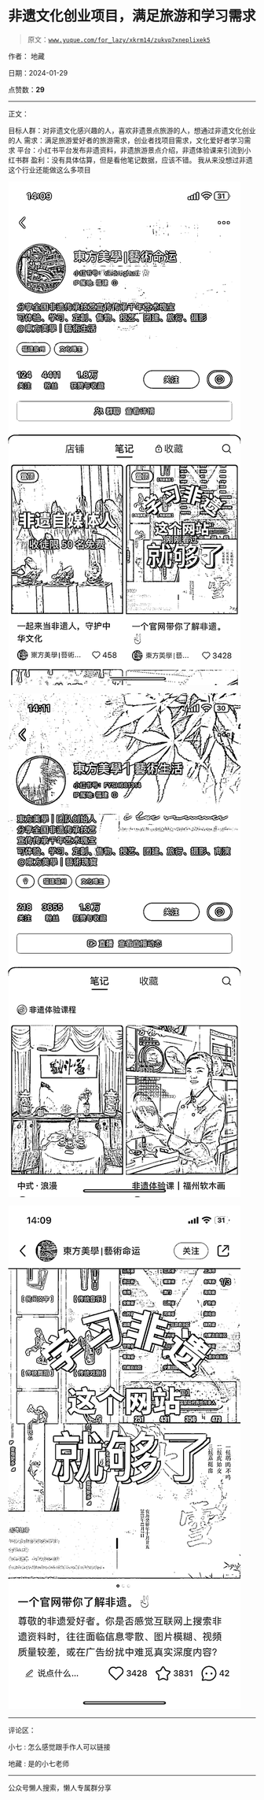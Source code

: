 # 非遗文化创业项目，满足旅游和学习需求

> 原文：[`www.yuque.com/for_lazy/xkrm14/zukvp7xneplixek5`](https://www.yuque.com/for_lazy/xkrm14/zukvp7xneplixek5)

作者： 地藏

日期：2024-01-29

点赞数：**29**

* * *

正文：

目标人群：对非遗文化感兴趣的人，喜欢非遗景点旅游的人，想通过非遗文化创业的人 需求：满足旅游爱好者的旅游需求，创业者找项目需求，文化爱好者学习需求
平台：小红书平台发布非遗资料，非遗旅游景点介绍，非遗体验课来引流到小红书群 盈利：没有具体估算，但是看他笔记数据，应该不错。
我从来没想过非遗这个行业还能做这么多项目

![](img/b879d98beb121b33c9cfffc9bc59c491.png)

![](img/1c9e3f45b97a8f1e52ad087e61a220fb.png)

![](img/07c73622fbe23fb2a62ad24aa0a557bd.png)

* * *

评论区：

小七 : 怎么感觉跟手作人可以链接

地藏 : 是的小七老师

* * *

公众号懒人搜索，懒人专属群分享